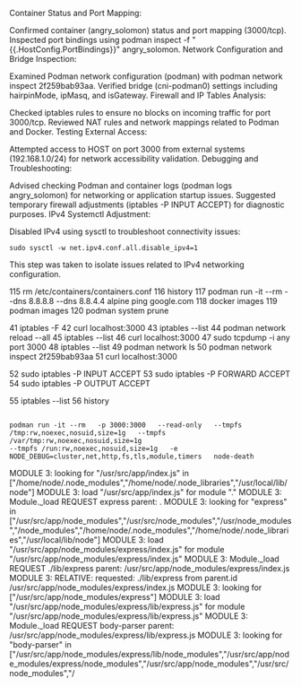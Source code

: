 Container Status and Port Mapping:

Confirmed container (angry_solomon) status and port mapping (3000/tcp).
Inspected port bindings using podman inspect -f "{{.HostConfig.PortBindings}}" angry_solomon.
Network Configuration and Bridge Inspection:

Examined Podman network configuration (podman) with podman network inspect 2f259bab93aa.
Verified bridge (cni-podman0) settings including hairpinMode, ipMasq, and isGateway.
Firewall and IP Tables Analysis:

Checked iptables rules to ensure no blocks on incoming traffic for port 3000/tcp.
Reviewed NAT rules and network mappings related to Podman and Docker.
Testing External Access:

Attempted access to HOST on port 3000 from external systems (192.168.1.0/24) for network accessibility validation.
Debugging and Troubleshooting:

Advised checking Podman and container logs (podman logs angry_solomon) for networking or application startup issues.
Suggested temporary firewall adjustments (iptables -P INPUT ACCEPT) for diagnostic purposes.
IPv4 Systemctl Adjustment:

Disabled IPv4 using sysctl to troubleshoot connectivity issues:

```
sudo sysctl -w net.ipv4.conf.all.disable_ipv4=1
```
This step was taken to isolate issues related to IPv4 networking configuration.


  115  rm /etc/containers/containers.conf 
  116  history
  117  podman run -it --rm --dns 8.8.8.8 --dns 8.8.4.4 alpine ping google.com
  118  docker images
  119  podman images
  120  podman system prune



   41  iptables -F
   42  curl localhost:3000
   43  iptables --list
   44  podman network reload --all
   45  iptables --list
   46  curl localhost:3000
   47  sudo tcpdump -i any port 3000
   48  iptables --list
   49  podman network ls
   50  podman network inspect 2f259bab93aa 
   51  curl localhost:3000

   52  sudo iptables -P INPUT ACCEPT
   53  sudo iptables -P FORWARD ACCEPT
   54  sudo iptables -P OUTPUT ACCEPT

   55  iptables --list
   56  history



```

podman run -it --rm   -p 3000:3000   --read-only   --tmpfs /tmp:rw,noexec,nosuid,size=1g   --tmpfs /var/tmp:rw,noexec,nosuid,size=1g  
--tmpfs /run:rw,noexec,nosuid,size=1g   -e NODE_DEBUG=cluster,net,http,fs,tls,module,timers   node-death

```

MODULE 3: looking for "/usr/src/app/index.js" in ["/home/node/.node_modules","/home/node/.node_libraries","/usr/local/lib/node"]
MODULE 3: load "/usr/src/app/index.js" for module "."
MODULE 3: Module._load REQUEST express parent: .
MODULE 3: looking for "express" in ["/usr/src/app/node_modules","/usr/src/node_modules","/usr/node_modules","/node_modules","/home/node/.node_modules","/home/node/.node_libraries","/usr/local/lib/node"]
MODULE 3: load "/usr/src/app/node_modules/express/index.js" for module "/usr/src/app/node_modules/express/index.js"
MODULE 3: Module._load REQUEST ./lib/express parent: /usr/src/app/node_modules/express/index.js
MODULE 3: RELATIVE: requested: ./lib/express from parent.id /usr/src/app/node_modules/express/index.js
MODULE 3: looking for ["/usr/src/app/node_modules/express"]
MODULE 3: load "/usr/src/app/node_modules/express/lib/express.js" for module "/usr/src/app/node_modules/express/lib/express.js"
MODULE 3: Module._load REQUEST body-parser parent: /usr/src/app/node_modules/express/lib/express.js
MODULE 3: looking for "body-parser" in ["/usr/src/app/node_modules/express/lib/node_modules","/usr/src/app/node_modules/express/node_modules","/usr/src/app/node_modules","/usr/src/node_modules","/


